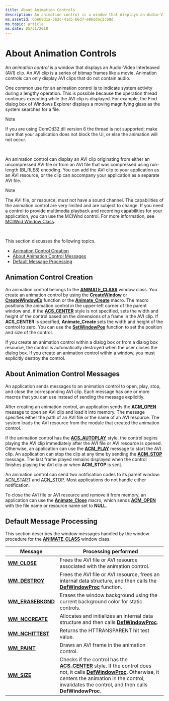```yaml
---
title: About Animation Controls
description: An animation control is a window that displays an Audio-Video Interleaved (AVI) clip. An AVI clip is a series of bitmap frames like a movie. Animation controls can only display AVI clips that do not contain audio.
ms.assetid: 6be69d1a-5b2c-41d5-b6d7-e86ddac2cb0d
ms.topic: article
ms.date: 05/31/2018
---
```


# About Animation Controls

An *animation control* is a window that displays an Audio-Video Interleaved (AVI) clip. An AVI clip is a series of bitmap frames like a movie. Animation controls can only display AVI clips that do not contain audio.

One common use for an animation control is to indicate system activity during a lengthy operation. This is possible because the operation thread continues executing while the AVI clip is displayed. For example, the Find dialog box of Windows Explorer displays a moving magnifying glass as the system searches for a file.

> [!Note]  
> If you are using ComCtl32.dll version 6 the thread is not supported; make sure that your application does not block the UI, or else the animation will not occur.

 

An animation control can display an AVI clip originating from either an uncompressed AVI file or from an AVI file that was compressed using run-length (BI\_RLE8) encoding. You can add the AVI clip to your application as an AVI resource, or the clip can accompany your application as a separate AVI file.

> [!Note]  
> The AVI file, or resource, must not have a sound channel. The capabilities of the animation control are very limited and are subject to change. If you need a control to provide multimedia playback and recording capabilities for your application, you can use the MCIWnd control. For more information, see [MCIWnd Window Class](https://docs.microsoft.com/windows/desktop/Multimedia/mciwnd-window-class).

 

This section discusses the following topics.

-   [Animation Control Creation](#animation-control-creation)
-   [About Animation Control Messages](#about-animation-control-messages)
-   [Default Message Processing](#default-message-processing)

## Animation Control Creation

An animation control belongs to the [**ANIMATE\_CLASS**](common-control-window-classes.md) window class. You create an animation control by using the [**CreateWindow**](https://docs.microsoft.com/windows/desktop/api/winuser/nf-winuser-createwindowa) or [**CreateWindowEx**](https://docs.microsoft.com/windows/desktop/api/winuser/nf-winuser-createwindowexa) function or the [**Animate\_Create**](/windows/desktop/api/Commctrl/nf-commctrl-animate_create) macro. The macro positions the animation control in the upper-left corner of the parent window and, if the [**ACS\_CENTER**](animation-control-styles.md) style is not specified, sets the width and height of the control based on the dimensions of a frame in the AVI clip. If **ACS\_CENTER** is specified, **Animate\_Create** sets the width and height of the control to zero. You can use the [**SetWindowPos**](https://docs.microsoft.com/windows/desktop/api/winuser/nf-winuser-setwindowpos) function to set the position and size of the control.

If you create an animation control within a dialog box or from a dialog box resource, the control is automatically destroyed when the user closes the dialog box. If you create an animation control within a window, you must explicitly destroy the control.

## About Animation Control Messages

An application sends messages to an animation control to open, play, stop, and close the corresponding AVI clip. Each message has one or more macros that you can use instead of sending the message explicitly.

After creating an animation control, an application sends the [**ACM\_OPEN**](acm-open.md) message to open an AVI clip and load it into memory. The message specifies either the path of an AVI file or the name of an AVI resource. The system loads the AVI resource from the module that created the animation control.

If the animation control has the [**ACS\_AUTOPLAY**](animation-control-styles.md) style, the control begins playing the AVI clip immediately after the AVI file or AVI resource is opened. Otherwise, an application can use the [**ACM\_PLAY**](acm-play.md) message to start the AVI clip. An application can stop the clip at any time by sending the [**ACM\_STOP**](acm-stop.md) message. The last frame played remains displayed when the control finishes playing the AVI clip or when **ACM\_STOP** is sent.

An animation control can send two notification codes to its parent window: [ACN\_START](acn-start.md) and [ACN\_STOP](acn-stop.md). Most applications do not handle either notification.

To close the AVI file or AVI resource and remove it from memory, an application can use the [**Animate\_Close**](/windows/desktop/api/Commctrl/nf-commctrl-animate_close) macro, which sends [**ACM\_OPEN**](acm-open.md) with the file name or resource name set to **NULL**.

## Default Message Processing

This section describes the window messages handled by the window procedure for the [**ANIMATE\_CLASS**](common-control-window-classes.md) window class.



| Message                                    | Processing performed                                                                                                                                                                                                                                                                        |
|--------------------------------------------|---------------------------------------------------------------------------------------------------------------------------------------------------------------------------------------------------------------------------------------------------------------------------------------------|
| [**WM\_CLOSE**](https://docs.microsoft.com/windows/desktop/winmsg/wm-close)           | Frees the AVI file or AVI resource associated with the animation control.                                                                                                                                                                                                                   |
| [**WM\_DESTROY**](https://docs.microsoft.com/windows/desktop/winmsg/wm-destroy)       | Frees the AVI file or AVI resource, frees an internal data structure, and then calls the [**DefWindowProc**](https://docs.microsoft.com/windows/desktop/api/winuser/nf-winuser-defwindowproca) function.                                                                                                                                                |
| [**WM\_ERASEBKGND**](https://docs.microsoft.com/windows/desktop/winmsg/wm-erasebkgnd) | Erases the window background using the current background color for static controls.                                                                                                                                                                                                        |
| [**WM\_NCCREATE**](https://docs.microsoft.com/windows/desktop/winmsg/wm-nccreate)     | Allocates and initializes an internal data structure and then calls [**DefWindowProc**](https://docs.microsoft.com/windows/desktop/api/winuser/nf-winuser-defwindowproca).                                                                                                                                                                              |
| [**WM\_NCHITTEST**](https://docs.microsoft.com/windows/desktop/inputdev/wm-nchittest) | Returns the HTTRANSPARENT hit test value.                                                                                                                                                                                                                                                   |
| [**WM\_PAINT**](https://docs.microsoft.com/windows/desktop/gdi/wm-paint)              | Draws an AVI frame in the animation control.                                                                                                                                                                                                                                                |
| [**WM\_SIZE**](https://docs.microsoft.com/windows/desktop/winmsg/wm-size)             | Checks if the control has the [**ACS\_CENTER**](animation-control-styles.md) style. If the control does not, it calls [**DefWindowProc**](https://docs.microsoft.com/windows/desktop/api/winuser/nf-winuser-defwindowproca). Otherwise, it centers the animation in the control, invalidates the control, and then calls **DefWindowProc**. |



 

 

 




